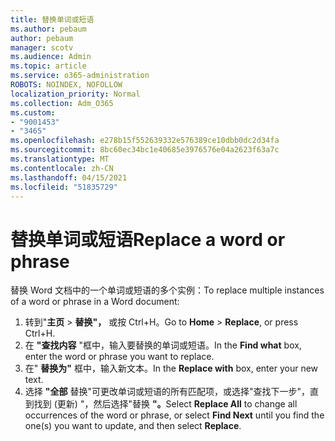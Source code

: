 ```yaml
---
title: 替换单词或短语
ms.author: pebaum
author: pebaum
manager: scotv
ms.audience: Admin
ms.topic: article
ms.service: o365-administration
ROBOTS: NOINDEX, NOFOLLOW
localization_priority: Normal
ms.collection: Adm_O365
ms.custom:
- "9001453"
- "3465"
ms.openlocfilehash: e278b15f552639332e576389ce10dbb0dc2d34fa
ms.sourcegitcommit: 8bc60ec34bc1e40685e3976576e04a2623f63a7c
ms.translationtype: MT
ms.contentlocale: zh-CN
ms.lasthandoff: 04/15/2021
ms.locfileid: "51835729"
---
```

# <a name="replace-a-word-or-phrase"></a><span data-ttu-id="885d4-102">替换单词或短语</span><span class="sxs-lookup"><span data-stu-id="885d4-102">Replace a word or phrase</span></span>

<span data-ttu-id="885d4-103">替换 Word 文档中的一个单词或短语的多个实例：</span><span class="sxs-lookup"><span data-stu-id="885d4-103">To replace multiple instances of a word or phrase in a Word document:</span></span>

1. <span data-ttu-id="885d4-104">转到"**主页**  >  **替换"，** 或按 Ctrl+H。</span><span class="sxs-lookup"><span data-stu-id="885d4-104">Go to **Home** > **Replace**, or press Ctrl+H.</span></span>
2. <span data-ttu-id="885d4-105">在 **"查找内容** "框中，输入要替换的单词或短语。</span><span class="sxs-lookup"><span data-stu-id="885d4-105">In the **Find what** box, enter the word or phrase you want to replace.</span></span> 
3. <span data-ttu-id="885d4-106">在" **替换为"** 框中，输入新文本。</span><span class="sxs-lookup"><span data-stu-id="885d4-106">In the **Replace with** box, enter your new text.</span></span>
3. <span data-ttu-id="885d4-107">选择 **"全部** 替换"可更改单词或短语的所有匹配项，或选择"查找下一步"，直到找到 (更新) "，然后选择"替换 **"。**</span><span class="sxs-lookup"><span data-stu-id="885d4-107">Select **Replace All** to change all occurrences of the word or phrase, or select **Find Next** until you find the one(s) you want to update, and then select **Replace**.</span></span>